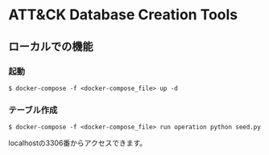 # ATT&CK Database Creation Tools

## ローカルでの機能


### 起動
```
$ docker-compose -f <docker-compose_file> up -d
```

### テーブル作成
```
$ docker-compose -f <docker-compose_file> run operation python seed.py
```

localhostの3306番からアクセスできます。